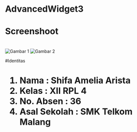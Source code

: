 # AdvancedWidget3 <h1>

# Screenshoot <h1>
![Gambar 1](http://imageshack.com/a/img924/6040/i6jXUV.jpg)
![Gambar 2](http://imageshack.com/a/img923/6910/YlGzg5.jpg)

#Identitas<h1> 
1. Nama : Shifa Amelia Arista 
2. Kelas : XII RPL 4 
3. No. Absen : 36 
4. Asal Sekolah : SMK Telkom Malang

